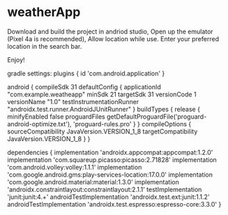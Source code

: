 # weatherApp

Download and build the project in andriod studio, 
Open up the emulator (Pixel 4a is recommended),
Allow location while use.
Enter your preferred location in the search bar.

Enjoy!

gradle settings:
plugins {
    id 'com.android.application'
}

android {
    compileSdk 31
    defaultConfig {
        applicationId "com.example.weatheapp"
        minSdk 21
        targetSdk 31
        versionCode 1
        versionName "1.0"
        testInstrumentationRunner "androidx.test.runner.AndroidJUnitRunner"
    }
    buildTypes {
        release {
            minifyEnabled false
            proguardFiles getDefaultProguardFile('proguard-android-optimize.txt'), 'proguard-rules.pro'
        }
    }
    compileOptions {
        sourceCompatibility JavaVersion.VERSION_1_8
        targetCompatibility JavaVersion.VERSION_1_8
    }
}

dependencies {
    implementation 'androidx.appcompat:appcompat:1.2.0'
    implementation 'com.squareup.picasso:picasso:2.71828'
    implementation 'com.android.volley:volley:1.1.1'
    implementation 'com.google.android.gms:play-services-location:17.0.0'
    implementation 'com.google.android.material:material:1.3.0'
    implementation 'androidx.constraintlayout:constraintlayout:2.1.1'
    testImplementation 'junit:junit:4.+'
    androidTestImplementation 'androidx.test.ext:junit:1.1.2'
    androidTestImplementation 'androidx.test.espresso:espresso-core:3.3.0'
}
